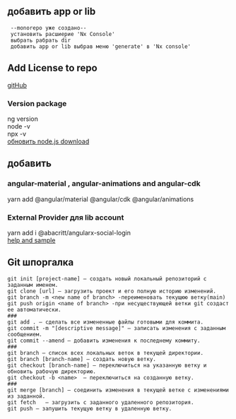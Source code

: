 ##  добавить app or lib
```
 --monorepo уже создано--
 установить расшиерие 'Nx Console'
 выбрать рабрать dir
 добавить app or lib выбрав меню 'generate' в 'Nx console'
 ```
 ## Add License to repo
 [gitHub](https://docs.github.com/en/communities/setting-up-your-project-for-healthy-contributions/adding-a-license-to-a-repository)

 ### Version  package

  ng version </br>
  node -v </br>
  npx  -v </br>
  [обновить node.js download](https://nodejs.org/en/download/)
 

 ## добавить 
 ### angular-material ,  angular-animations and  angular-cdk
 yarn add @angular/material @angular/cdk @angular/animations
 ### External Provider для lib account
   yarn add  i @abacritt/angularx-social-login   
   [help and sample](https://code-maze.com/how-to-sign-in-with-google-angular-aspnet-webapi/)

 ## Git шпоргалка
  ```
  git init [project-name] — создать новый локальный репозиторий с заданным именем.
  git clone [url] — загрузить проект и его полную историю изменений.
  git branch -m <new name of branch> -переименовать текущюю ветку(main)
  git push origin <name of branch> -при несуществующей ветки git создаст ее автоматически.
  ### 
  git add . — сделать все измененные файлы готовыми для коммита.
  git commit -m "[descriptive message]" — записать изменения с заданным сообщением.
  git commit --amend — добавить изменения к последнему коммиту.
  ###
  git branch — список всех локальных веток в текущей директории.
  git branch [branch-name] — создать новую ветку.
  git checkout [branch-name] — переключиться на указанную ветку и обновить рабочую директорию.
  git checkout -b <name>  — переключиться на созданную ветку.
  ###
  git merge [branch] — соединить изменения в текущей ветке с изменениями из заданной.
  git fetch   — загрузить с заданного удаленного репозитория.
  git push — запушить текущую ветку в удаленную ветку.
  
  ```